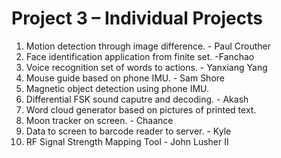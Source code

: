 # Project 3 – Individual Projects

 1. Motion detection through image difference. - Paul Crouther
 2. Face identification application from finite set.   -Fanchao
 3. Voice recognition set of words to actions.   - Yanxiang Yang
 4. Mouse guide based on phone IMU. - Sam Shore
 5. Magnetic object detection using phone IMU.
 6. Differential FSK sound caputre and decoding. - Akash
 7. Word cloud generator based on pictures of printed text.
 8. Moon tracker on screen. - Chaance
 9. Data to screen to barcode reader to server. - Kyle
 10. RF Signal Strength Mapping Tool - John Lusher II
